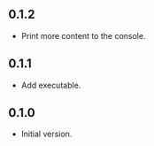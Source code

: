 ## 0.1.2

- Print more content to the console.

## 0.1.1

- Add executable.

## 0.1.0

- Initial version.
